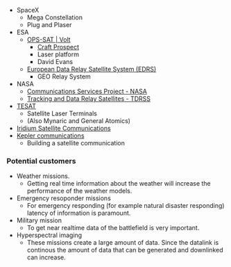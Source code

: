 - SpaceX
	- Mega Constellation
	- Plug and Plaser
- ESA
	- [OPS-SAT | Volt](https://opssat.esa.int/volt/)
		- [Craft Prospect](https://www.craftprospect.com/)
		- Laser platform
		- David Evans
	- [European Data Relay Satellite System (EDRS)](https://connectivity.esa.int/european-data-relay-satellite-system-edrs-overview)
		- GEO Relay System
- NASA
	- [Communications Services Project - NASA](https://www.nasa.gov/directorates/somd/space-communications-navigation-program/communications-services-project/)
	- [Tracking and Data Relay Satellites - TDRSS](https://www.nasa.gov/mission/tracking-and-data-relay-satellites/)
- [TESAT](https://www.tesat.de/products)
	- Satellite Laser Terminals
	- (Also Mynaric and General Atomics)
- [Iridium Satellite Communications ](https://www.iridium.com/)
- [Kepler communications](https://kepler.space/)
	- Building a satellite communication 
### Potential customers


- Weather missions.
	- Getting real time information about the weather will increase the performance of the weather models. 
- Emergency resoponder missions
	- For emergency responding (for example natural disaster responding) latency of information is paramount. 
- Military mission 
	- To get near realtime data of the battlefield is very important. 
- Hyperspectral imaging 
	- These missions create a large amount of data. Since the datalink is continous the amount of data that can be generated and downlinked can increase. 
